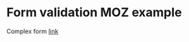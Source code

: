 # Form validation MOZ example

Complex form
[link](https://developer.mozilla.org/en-US/docs/Learn/Forms/Form_validation#validating_forms_using_javascript)
